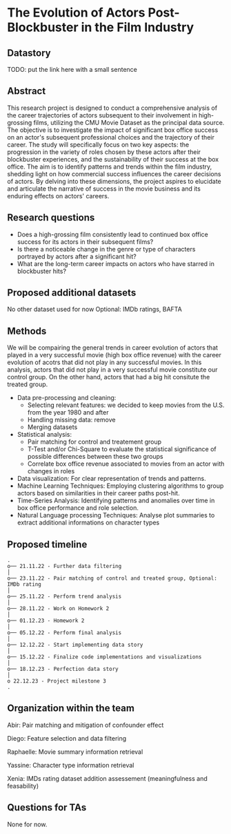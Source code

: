 # The Evolution of Actors Post-Blockbuster in the Film Industry

## Datastory

TODO: put the link here with a small sentence

## Abstract

This research project is designed to conduct a comprehensive analysis of the career trajectories of actors subsequent to their involvement in high-grossing films, utilizing the CMU Movie Dataset as the principal data source. The objective is to investigate the impact of significant box office success on an actor's subsequent professional choices and the trajectory of their career. The study will specifically focus on two key aspects: the progression in the variety of roles chosen by these actors after their blockbuster experiences, and the sustainability of their success at the box office. The aim is to identify patterns and trends within the film industry, shedding light on how commercial success influences the career decisions of actors. By delving into these dimensions, the project aspires to elucidate and articulate the narrative of success in the movie business and its enduring effects on actors' careers.


## Research questions
- Does a high-grossing film consistently lead to continued box office success for its actors in their subsequent films?
- Is there a noticeable change in the genre or type of characters portrayed by actors after a significant hit?
- What are the long-term career impacts on actors who have starred in blockbuster hits?


## Proposed additional datasets
No other dataset used for now
Optional: IMDb ratings, BAFTA


## Methods

We will be compairing the general trends in career evolution of actors that played in a very successful movie (high box office revenue) with the career evolution of acotrs that did not play in any successful movies. In this analysis, actors that did not play in a very successful movie constitute our control group. On the other hand, actors that had a big hit consitute the treated group.

- Data pre-processing and cleaning:
    - Selecting relevant features: we decided to keep movies from the U.S. from the year 1980 and after
    - Handling missing data: remove 
    - Merging datasets
- Statistical analysis:
    - Pair matching for control and treatement group
    - T-Test and/or Chi-Square to evaluate the statistical significance of possible differences between these two groups
    - Correlate box office revenue associated to movies from an actor with changes in roles
- Data visualization: For clear representation of trends and patterns.
- Machine Learning Techniques: Employing clustering algorithms to group actors based on similarities in their career paths post-hit.
- Time-Series Analysis: Identifying patterns and anomalies over time in box office performance and role selection.
- Natural Language processing Techniques: Analyse plot summaries to extract additional informations on character types


## Proposed timeline
```
.
o── 21.11.22 - Further data filtering 
│  
o── 23.11.22 - Pair matching of control and treated group, Optional: IMDb rating
│  
o── 25.11.22 - Perform trend analysis
│  
o── 28.11.22 - Work on Homework 2
│  
o── 01.12.23 - Homework 2
│    
o── 05.12.22 - Perform final analysis
│  
o── 12.12.22 - Start implementing data story
│  
o── 15.12.22 - Finalize code implementations and visualizations
│  
o── 18.12.23 - Perfection data story
│  
o 22.12.23 - Project milestone 3
.

```
## Organization within the team

Abir: Pair matching and mitigation of confounder effect 

Diego: Feature selection and data filtering

Raphaelle: Movie summary information retrieval

Yassine: Character type information retrieval

Xenia: IMDs rating dataset addition assessement (meaningfulness and feasability)


## Questions for TAs
None for now.
